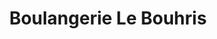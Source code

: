 ---
title: "Boulangerie Le Bouhris"
url: /plobannalec-lesconil/boulangerie-le-bouhris/
shop: Bäckerei
---